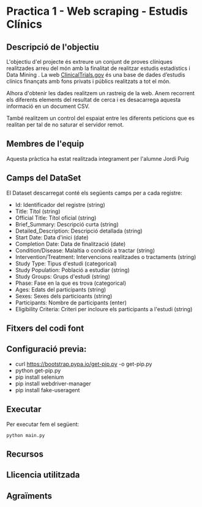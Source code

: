 # Practica 1 - Web scraping - Estudis Clínics
## Descripció de l'objectiu
L'objectiu d'el projecte és extreure un conjunt de proves clíniques realitzades arreu del món amb la finalitat de realitzar estudis estadístics i Data Mining .
La web [ClinicalTrials.gov](https://clinicaltrials.gov/ct2/about-site/crawling) és una base de dades d’estudis clínics finançats amb fons privats i públics realitzats a tot el món.

Alhora d'obtenir les dades realitzem un rastreig de la web. Anem recorrent els diferents elements del resultat de cerca i es desacarrega aquesta informació en un document CSV.

També realitzem un control del espaiat entre les diferents peticions que es realitan per tal de no saturar el servidor remot.

## Membres de l'equip
Aquesta pràctica ha estat realitzada integrament per l'alumne Jordi Puig
## Camps del DataSet
El Dataset descarregat conté els següents camps per a cada registre:
- Id: Identificador del registre (string)
- Title: Títol (string)
- Official Title: Títol oficial (string)
- Brief_Summary: Descripció curta (string)
- Detailed_Description: Descripció detallada (string) 
- Start Date: Data d'inici (date)
- Completion Date: Data de finalització (date)
- Condition/Disease: Malaltia o condició a tractar (string)
- Intervention/Treatment: Intervencions realitzades o tractaments (string)
- Study Type: Tipus d'estudi (categorical)
- Study Population: Població a estudiar (string)
- Study Groups: Grups d'estudi (string)
- Phase: Fase en la que es trova (categorical)
- Ages: Edats del participants (string)
- Sexes: Sexes dels particioants (string)
- Participants: Nombre de participants (enter) 
- Eligibility Criteria: Criteri per incloure els participants a l'estudi (string)
 

## Fitxers del codi font
## Configuració previa:
- curl https://bootstrap.pypa.io/get-pip.py -o get-pip.py
- python get-pip.py
- pip install selenium
- pip install webdriver-manager
- pip install fake-useragent
## Executar
Per executar fem el següent:
```
python main.py
```
## Recursos
## Llicencia utilitzada
## Agraïments
